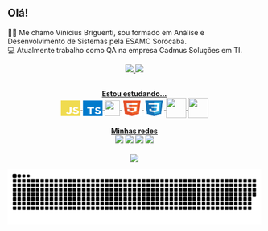 ## Olá! 
<p> 🧔🏻 Me chamo Vinicius Briguenti, sou formado em Análise e Desenvolvimento de Sistemas pela ESAMC Sorocaba.
<br>
💻 Atualmente trabalho como QA na empresa Cadmus Soluções em TI.
	<div align="center">
  	<a href="https://github.com/briguenti/briguenti">
	<img height="180em" src="https://github-readme-stats.vercel.app/api?username=briguenti&show_icons=true&theme=merko&include_all_commits=true&count_private=true"/>
  	<img height="180em" src="https://github-readme-stats.vercel.app/api/top-langs/?username=briguenti&layout=compact&langs_count=7&theme=merko"/>
	</div>
</p>

<div align="center" style="display: inline_block"><br>
	<b>Estou estudando...</b>
	<br>
	<img align="center" height="30" width="40" src="https://raw.githubusercontent.com/devicons/devicon/master/icons/javascript/javascript-plain.svg">
	<img align="center" height="30" width="40" src="https://raw.githubusercontent.com/devicons/devicon/master/icons/typescript/typescript-plain.svg">
	<img align="center" height="30" width="30" src="https://techvoices.org/img/2020/RoboCon.png">
	<img align="center" height="30" width="40" src="https://raw.githubusercontent.com/devicons/devicon/master/icons/html5/html5-original.svg">
	<img align="center" height="30" width="40" src="https://raw.githubusercontent.com/devicons/devicon/master/icons/css3/css3-original.svg">
	<img align="center" height="40" width="40" src="https://avatars.githubusercontent.com/u/8908513?s=200&v=4">
	<img align="center" height="40" width="40" src="https://avatars.githubusercontent.com/u/320565?s=200&v=4">
</div>
<div align="center" style="display: inline_block"><br>
	<b>Minhas redes</b>
	<br>
	<a href="https://www.linkedin.com/in/briguenti/" target="_blank"><img src="https://img.shields.io/badge/-LinkedIn-%230077B5?style=for-the-badge&logo=linkedin&logoColor=white" target="_blank"></a>
	<a href="https://www.instagram.com/bri.guenti/?hl=pt-br" target="_blank"><img src="https://img.shields.io/badge/-Instagram-%23E4405F?style=for-the-badge&logo=instagram&logoColor=white" target="_blank"></a>
	<a href="mailto:vinipais26@gmail.com"><img src="https://img.shields.io/badge/-Gmail-%23333?style=for-the-badge&logo=gmail&logoColor=white" target="_blank"></a>
	<a href="https://www.facebook.com/viniciuslol" target="_blank"><img src="https://img.shields.io/badge/Facebook-1877F2?style=for-the-badge&logo=facebook&logoColor=white"></a>
<br>
</div>
<div align="center" style="display: inline_block"><br>
	<img align="center" src="https://tenor.com/view/the-matrix-reloaded-matrix-reloaded-neo-keanu-reeves-gif-4011236.gif">
</div>

![Snake animation](https://github.com/briguenti/briguenti/blob/output/github-contribution-grid-snake.svg)

